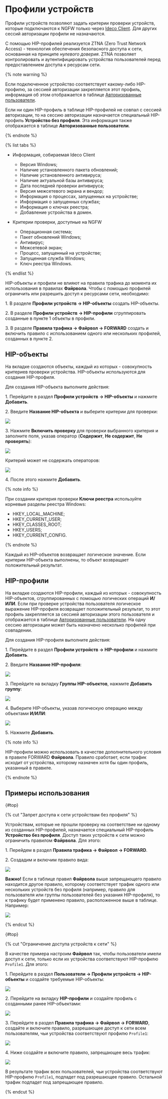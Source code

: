 # Профили устройств

Профили устройств позволяют задать критерии проверки устройств, которые подключаются к NGFW только через [Ideco Client](../../../ngfw/settings/users/ideco-client/README.md). Для других сессий авторизации профили не назначаются.

С помощью HIP-профилей реализуется ZTNA (Zero Trust Network Access) - технология обеспечения безопасного доступа к сети, основанная на принципе *нулевого доверия*. ZTNA позволяет контролировать и аутентифицировать устройства пользователей перед предоставлением доступа к ресурсам сети. 

{% note warning %}

Если подключенное устройство соответствует какому-либо HIP-профилю, за сессией авторизации закрепляется этот профиль, информация об этом отображается в таблице [Авторизованные пользователи](../../../ngfw/settings/monitor/authorized-users.md).  

Если ни один HIP-профиль в таблице HIP-профилей не совпал с сессией авторизации, то на сессию авторизации назначается специальный HIP-профиль **Устройство без профиля**. Эта информация также отображается в таблице **Авторизованные пользователи**.

{% endnote %}

{% list tabs %}

- Информация, собираемая Ideco Client

    * Версия Windows;
    * Наличие установленного пакета обновлений;
    * Наличие установленного антивируса;
    * Наличие актуальной базы антивируса;
    * Дата последней проверки антивируса;
    * Версия межсетевого экрана и вендор;
    * Информация о процессах, запущенных на устройстве;
    * Информация о запущенных службах;
    * Информация о ключах реестра;
    * Добавление устройства в домен.

- Критерии проверки, доступные на NGFW

    * Операционная система;
    * Пакет обновлений Windows;
    * Антивирус;
    * Межсетевой экран;
    * Процесс, запущенный на устройстве;
    * Запущенная служба Windows;
    * Ключ реестра Windows.

{% endlist %}

HIP-объекты и профили не влияют на правила трафика до момента их использования в правилах **Файрвола**. Чтобы с помощью профилей ограничить или разрешить доступ к ресурсами сети, необходимо:

1\. В разделе **Профили устройств -> HIP-объекты** создать HIP-объекты.

2\. В разделе **Профили устройств -> HIP-профили** сгруппировать созданные в пункте 1 объекты в профили.

3\. В разделе **Правила трафика -> Файрвол -> FORWARD** создать и включить правило с использованием одного или нескольких профилей, созданных в пункте 2.

## HIP-объекты

На вкладке создаются объекты, каждый из которых - совокупность критериев проверки устройства. HIP-объекты используются для создания HIP-профиля.

Для создания HIP-объекта выполните действия:

1\. Перейдите в раздел **Профили устройств -> HIP-объекты** и нажмите **Добавить**.

2\. Введите **Название HIP-объекта** и выберите критерии для проверки:

![](../../../_images/device-profiles.png)

3\. Нажмите **Включить проверку** для проверки выбранного критерия и заполните поля, указав оператор (**Содержит**, **Не содержит**, **Не проверять**):

![](../../../_images/device-profiles1.png)

Критерий может не содержать операторов:

![](../../../_images/device-profiles2.png)

4\. После этого нажмите **Добавить**.

{% note info %}

При создании критерия проверки **Ключи реестра** используйте корневые разделы реестра Windows:

* HKEY_LOCAL_MACHINE;
* HKEY_CURRENT_USER;
* HKEY_CLASSES_ROOT;
* HKEY_USERS;
* HKEY_CURRENT_CONFIG.

{% endnote %}

Каждый из HIP-объектов возвращает логическое значение. Если критерии HIP-объекта выполнены, то объект возвращает положительный результат.

## HIP-профили

На вкладке создаются HIP-профили, каждый из которых - совокупность HIP-объектов, сгруппированных с помощью логических операций **И/ИЛИ**. Если при проверке устройства пользователя логическое выражение HIP-профиля возвращает положительный результат, то этот профиль закрепляется за сессией авторизации этого пользователя и отображается в таблице [Авторизованные пользователи](../../../ngfw/settings/monitor/authorized-users.md). На одну сессию авторизации может быть назначено несколько профилей при совпадении.

Для создания HIP-профиля выполните действия:

1\. Перейдите в раздел **Профили устройств -> HIP-профили** и нажмите **Добавить**.

2\. Введите **Название HIP-профиля**:

![](../../../_images/device-profiles3.png)

3\. Перейдите на вкладку **Группы HIP-объектов**, нажмите **Добавить группу**:

![](../../../_images/device-profiles5.png)

4\. Выберите HIP-объекты, указав логическую операцию между объектами **И/ИЛИ**:

![](../../../_images/device-profiles4.png)

5\. Нажмите **Добавить**.

{% note info %}

HIP-профили можно использовать в качестве дополнительного условия в правиле FORWARD **Файрвола**. Правило сработает, если трафик исходит от устройства, которому назначен хотя бы один профиль, указанный в правиле.

{% endnote %}

## Примеры использования

{#top}

{% cut "Запрет доступа к сети устройствам без профиля" %}

Устройствам, которые не прошли проверку на соответствие ни одному из созданных HIP-профилей, назначается специальный HIP-профиль **Устройство без профиля**. Доступ таких устройств к сети можно ограничить правилом **Файрвола**. Для этого:

1\. Перейдем в раздел **Правила трафика -> Файрвол -> FORWARD**.

2\. Создадим и включим правило вида:

![](../../../_images/firewall31.png)

**Важно!**
Если в таблице правил **Файрвола** выше запрещающего правило находится другое правило, которому соответствует трафик одного или нескольких устройств без профиля (например, правило для пользователя или группы пользователей без указания HIP-профиля), то к трафику будет применено правило, расположенное выше в таблице. Например:

![](../../../_images/firewall30.png)

{% endcut %}

{#top}

{% cut "Ограничение доступа устройств к сети" %}

В качестве примера настроим **Файрвол** так, чтобы пользователи имели доступ к сети, только если их устройства соответствуют HIP-профилю `Profile1`. Для этого:

1\. Перейдите в раздел **Пользователи -> Профили устройств -> HIP-объекты** и создайте требуемые HIP-объекты:

![](../../../_images/device-profiles6.png)

2\. Перейдите на вкладку **HIP-профили** и создайте профиль с созданными ранее HIP-объектами:

![](../../../_images/device-profiles7.png)

3\. Перейдите в раздел **Правила трафика -> Файрвол -> FORWARD**, создайте и включите правило, разрешающее доступ к сети всем пользователям, чьи устройства соответствуют профилю `Profile1`:

![](../../../_images/firewall32.png)

4\. Ниже создайте и включите правило, запрещающее весь трафик:

![](../../../_images/firewall29.png)

В результате трафик всех пользователей, чьи устройства соответствуют HIP-профилю `Profile1`, подпадет под разрешающее правило. Остальной трафик подпадет под запрещающее правило.

{% endcut %}

